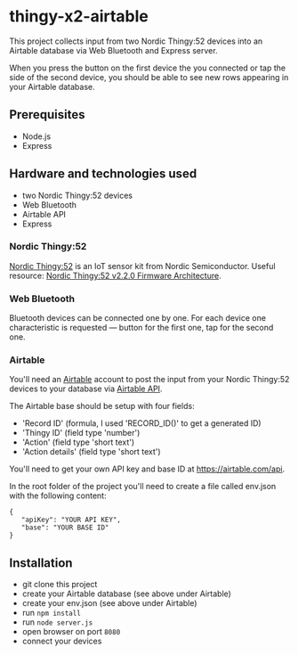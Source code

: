 # thingy-x2-airtable
This project collects input from two Nordic Thingy:52 devices into an Airtable database via Web Bluetooth and Express server.

When you press the button on the first device the you connected or tap the side of the second device, you should be able to see new rows appearing in your Airtable database.

## Prerequisites
* Node.js
* Express

## Hardware and technologies used
* two Nordic Thingy:52 devices
* Web Bluetooth
* Airtable API
* Express

### Nordic Thingy:52
[Nordic Thingy:52](https://www.nordicsemi.com/Software-and-tools/Prototyping-platforms/Nordic-Thingy-52) is an IoT sensor kit from Nordic Semiconductor.
Useful resource: [Nordic Thingy:52 v2.2.0 Firmware Architecture](https://nordicsemiconductor.github.io/Nordic-Thingy52-FW/documentation/firmware_architecture.html).

### Web Bluetooth
Bluetooth devices can be connected one by one. For each device one characteristic is requested — button for the first one, tap for the second one.

### Airtable
You'll need an [Airtable](https://airtable.com/) account to post the input from your Nordic Thingy:52 devices to your database via [Airtable API](https://airtable.com/api).

The Airtable base should be setup with four fields:
* 'Record ID' (formula, I used 'RECORD_ID()' to get a generated ID)
* 'Thingy ID' (field type 'number')
* 'Action' (field type 'short text')
* 'Action details' (field type 'short text')

You'll need to get your own API key and base ID at https://airtable.com/api. 

In the root folder of the project you'll need to create a file called env.json with the following content:
```
{
   "apiKey": "YOUR API KEY",
   "base": "YOUR BASE ID"
}
```

## Installation
* git clone this project
* create your Airtable database (see above under Airtable)
* create your env.json (see above under Airtable)
* run `npm install`
* run `node server.js`
* open browser on port `8080`
* connect your devices